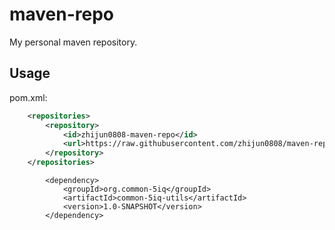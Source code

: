 # maven-repo
My personal maven repository.

## Usage
pom.xml:
```xml
    <repositories>
        <repository>
            <id>zhijun0808-maven-repo</id>
            <url>https://raw.githubusercontent.com/zhijun0808/maven-repo/master/repository</url>
        </repository>
    </repositories>
```

```
        <dependency>
            <groupId>org.common-5iq</groupId>
            <artifactId>common-5iq-utils</artifactId>
            <version>1.0-SNAPSHOT</version>
        </dependency>

```
